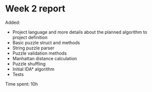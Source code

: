 # Week 2 report
Added:
* Project language and more details about the planned algorithm to project definition
* Basic puzzle struct and methods
* String puzzle parser
* Puzzle validation methods
* Manhattan distance calculation
* Puzzle shuffling
* Initial IDA* algorithm
* Tests

Time spent: 10h
